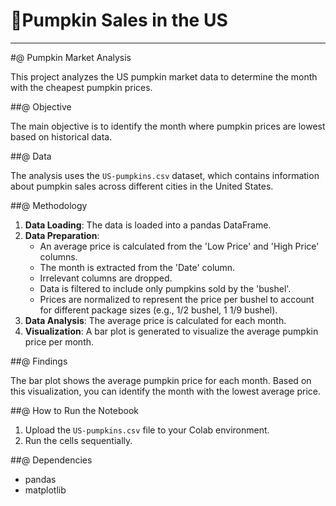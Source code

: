 # 🎃Pumpkin Sales in the US
---
#@ Pumpkin Market Analysis

This project analyzes the US pumpkin market data to determine the month with the cheapest pumpkin prices.

##@ Objective

The main objective is to identify the month where pumpkin prices are lowest based on historical data.

##@ Data

The analysis uses the `US-pumpkins.csv` dataset, which contains information about pumpkin sales across different cities in the United States.

##@ Methodology

1.  **Data Loading**: The data is loaded into a pandas DataFrame.
2.  **Data Preparation**:
    *   An average price is calculated from the 'Low Price' and 'High Price' columns.
    *   The month is extracted from the 'Date' column.
    *   Irrelevant columns are dropped.
    *   Data is filtered to include only pumpkins sold by the 'bushel'.
    *   Prices are normalized to represent the price per bushel to account for different package sizes (e.g., 1/2 bushel, 1 1/9 bushel).
3.  **Data Analysis**: The average price is calculated for each month.
4.  **Visualization**: A bar plot is generated to visualize the average pumpkin price per month.

##@ Findings

The bar plot shows the average pumpkin price for each month. Based on this visualization, you can identify the month with the lowest average price.

##@ How to Run the Notebook

1.  Upload the `US-pumpkins.csv` file to your Colab environment.
2.  Run the cells sequentially.

##@ Dependencies

*   pandas
*   matplotlib

